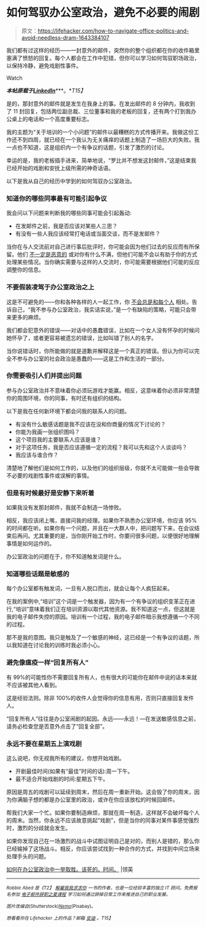 # 如何驾驭办公室政治，避免不必要的闹剧

> 原文：<https://lifehacker.com/how-to-navigate-office-politics-and-avoid-needless-dram-1643384107>

我们都有过这样的经历——一封意外的邮件，突然你的整个组织都在你的收件箱里塞满了愤怒的回复。每个人都会在工作中犯错，但你可以学习如何驾驭职场政治，以保持冷静，避免戏剧性事件。

Watch

***本帖原载于***[***LinkedIn***](https://www.linkedin.com/pulse/article/20141002171034-9522584-how-to-win-at-office-politics-every-single-time)***。**T15】*

是的，那封意外的邮件就是发生在我身上的事。在发出邮件的 8 分钟内，我收到了 11 封回复，包括两位副总裁、三位董事和我的老板的回复，还有两个打到我办公桌上的电话和一个高度重要标志。

我的主题为“关于培训的一个小问题”的邮件以最糟糕的方式传播开来。我做这份工作还不到四周，就已经在一个我认为无关痛痒的话题上制造了一场巨大的失败。我一点也不知道，这是组织内一个有争议的话题，引发了激烈的讨论。

幸运的是，我的老板插手进来，简单地说，“罗比并不想发这封邮件，”这是结束我已经开始的戏剧和安抚上级所需的神奇话语。

以下是我从自己的经历中学到的如何驾驭办公室政治。

### 知道你的哪些同事最有可能引起争议

我会问以下问题来判断我的哪些同事可能会引起轰动:

*   在发邮件之前，我是否应该对某些人三思？
*   有没有一些人我应该经常打电话或当面交谈，而不是发邮件？

当你在与人交流前对自己进行事后批评时，你可能会因为他们过去的反应而有所保留。他们 [不一定是恶意的](https://lifehacker.com/how-do-i-deal-with-a-frustratingly-dumb-coworker-1484980658) 或对你有什么不满，但他们可能不会以有助于你的方式处理某些情况。当你确实需要与这样的人交流时，你可能需要根据他们可能的反应调整你的信息。

### 不要假装凌驾于办公室政治之上

这是不可避免的——你和各种各样的人一起工作，你 [不会总是和每个人](https://lifehacker.com/what-to-do-when-you-work-with-someone-you-dont-like-5943728) 相处。告诉自己，“我不参与办公室政治，我实话实说，”是一个有缺陷的策略，可能只会带来更多的麻烦。

我们都会犯意外的错误——对话中的愚蠢错误，比如在一个女人没有怀孕的时候问她怀孕了，或者更容易被遗忘的错误，比如叫错了别人的名字。

当你说错话时，你所能做的就是道歉并解释这是一个真正的错误。但认为你可以完全不参与办公室的社会政治是愚蠢的——这是工作和生活的一部分。

### **你需要吸引人们并提出问题**

参与办公室政治并不意味着你必须玩游戏才能赢。相反，这意味着你必须非常清楚你的周围环境，你的同事，有时还有组织的结构。

以下是我在任何新环境下都会问我的联系人的问题。

*   有没有什么敏感话题是我不应该在没和你商量的情况下讨论的？
*   你能为我画一张组织图吗？
*   这个项目我的主要联系人应该是谁？
*   对于这项任务，我是否应该遵循一定的流程？我可以先和这个人谈谈吗？
*   我应该与谁合作？

清楚地了解他们是如何工作的，以及他们的组织层级，你就不太可能做一些会导致不必要的戏剧性事件或误解的事情。

### 但是有时候最好是安静下来听着

如果我没有发那封邮件，我就不会制造一场惨败。

相反，我应该闭上嘴，直接问我的经理。如果你不熟悉办公室环境，你应该 95%的时间都在听。如果你有一个问题，并且在一大群人中，把问题写下来，在会议结束后再问。尤其重要的是，当你刚开始工作时，你要问很多问题，以便很好地理解事情是如何运作的。

办公室政治的问题在于，你不知道触发词是什么。

### 知道哪些话题是敏感的

每个办公室都有触发词，一旦有人脱口而出，就会让每个人疯狂起来。

在我的案例中,“培训”这个词是一个触发器，因为有一个有争议的组织变革正在进行,“培训”意味着我们正在培训资源以取代其他资源。我不知道这一点，但这就是我的电子邮件失控的原因。培训有一个过程，我的电子邮件暗示我想遵循一个不同的过程。

那不是我的意图。我只是触及了一个敏感的神经，这已经是一个有争议的话题，所以我知道在讨论我的训练时我必须小心。

### 避免像瘟疫一样“回复所有人”

有 99%的可能性你不需要回复所有人，也有很大的可能你在邮件中说的话本来就不应该被其他人看到。

这是经验法则。除非 100%的收件人会觉得你的信息有用，否则只直接回复发件人。

“回复所有人”往往是办公室闹剧的起因。永远——永远！—在发送敏感信息之前，请务必检查您是否意外点击了“回复全部”。

### **永远不要在星期五上演戏剧**

这么说吧，你无视我所有的建议，你想开始戏剧。

*   开剧最佳时间(如果有“最佳”时间的话):周一下午。
*   最不适合开始戏剧的时间:星期五下午。

原因是周五的戏剧可以延续到周末，然后在周一重新开始。这会毁了你的周末，因为你满脑子想的都是办公室里的政治，或许在你应该放松的时候回邮件。

帮我们大家一个忙。如果你要制造麻烦，那就在周一制造，这样就不会破坏每个人的周末。当然，你永远不应该故意挑起“戏剧”，但是当你的同事对某件事感觉强烈时，激烈的分歧就会发生。

如果你发现自己在一场激烈的战斗中试图证明自己是对的，而别人是错的，那么你已经输掉了这场战斗。相反，你应该尝试找到一种合作的方式，并找到中间立场来处理手头的问题。

[如何在办公室政治中一举取胜。该死的。时间。](https://www.linkedin.com/pulse/article/20141002171034-9522584-how-to-win-at-office-politics-every-single-time) |领英

* * *

<small>*Robbie Abed 是《T2】*</small> [<small>*解雇我我求求你*</small>](http://firemeibegyou.com/the-book) <small>*一书的作者，也是一位经验丰富的独立 IT 顾问。免费报名参加*</small> [<small>*电子邮件辞职之夏课程*</small>](http://firemeibegyou.com/) <small>*学习如何通过辞掉日常工作来推进自己的职业发展。*</small>

<small>*图片改编自*</small>[<small></small>](http://www.shutterstock.com/pic.mhtml?id=145501810&src=id)*<small>*(Shutterstock)*</small>[<small>*Nemo*</small>](http://pixabay.com/en/drama-comedy-and-tragedy-theater-312318/)<small>*(Pixabay)。*</small>*

*<small>*想看看你在 Lifehacker 上的作品？邮箱*</small> [<small>*安迪*</small>](mailto:andy@lifehacker.com) <small>*。*T15】</small>*